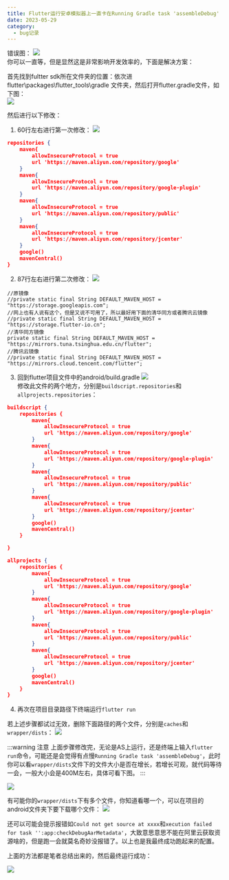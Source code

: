 ```yaml
---
title: Flutter运行安卓模拟器上一直卡在Running Gradle task 'assembleDebug'
date: 2023-05-29
category:
  - bug记录
---
```


<!-- more -->

错误图：
![](./images/flutter-assembleDebug.png)  
你可以一直等，但是显然这是非常影响开发效率的，下面是解决方案：

首先找到fultter sdk所在文件夹的位置：依次进flutter\packages\flutter_tools\gradle  文件夹，然后打开flutter.gradle文件，如下图：  
![](./images/flutter-path.png)    

然后进行以下修改：
1. 60行左右进行第一次修改：
![](./images/flutter-pathfile-setting2.png) 
```json
repositories {
    maven{
        allowInsecureProtocol = true
        url 'https://maven.aliyun.com/repository/google' 
    }
    maven{
        allowInsecureProtocol = true
        url 'https://maven.aliyun.com/repository/google-plugin' 
    }
    maven{
        allowInsecureProtocol = true
        url 'https://maven.aliyun.com/repository/public' 
    }
    maven{
        allowInsecureProtocol = true
        url 'https://maven.aliyun.com/repository/jcenter'
    }
    google()
    mavenCentral()
}
```
2. 87行左右进行第二次修改：
![](./images/flutter-pathfile-setting1.png) 
```text
//原镜像
//private static final String DEFAULT_MAVEN_HOST = "https://storage.googleapis.com";
//网上也有人说有这个，但是又说不可用了，所以最好用下面的清华同方或者腾讯云镜像
//private static final String DEFAULT_MAVEN_HOST = "https://storage.flutter-io.cn";
//清华同方镜像
private static final String DEFAULT_MAVEN_HOST = "https://mirrors.tuna.tsinghua.edu.cn/flutter";
//腾讯云镜像
//private static final String DEFAULT_MAVEN_HOST = "https://mirrors.cloud.tencent.com/flutter";
```




3. 回到flutter项目文件中的android/build.gradle
![](./images/flutter-run-android.png)  
修改此文件的两个地方，分别是`buildscript.repositories`和`allprojects.repositories`：
```json
buildscript {
    repositories {
        maven{
            allowInsecureProtocol = true
            url 'https://maven.aliyun.com/repository/google'
        }
        maven{
            allowInsecureProtocol = true
            url 'https://maven.aliyun.com/repository/google-plugin'
        }
        maven{
            allowInsecureProtocol = true
            url 'https://maven.aliyun.com/repository/public'
        }
        maven{
            allowInsecureProtocol = true
            url 'https://maven.aliyun.com/repository/jcenter'
        }
        google()
        mavenCentral()
    }

}

allprojects {
    repositories {
        maven{
            allowInsecureProtocol = true
            url 'https://maven.aliyun.com/repository/google'
        }
        maven{
            allowInsecureProtocol = true
            url 'https://maven.aliyun.com/repository/google-plugin'
        }
        maven{
            allowInsecureProtocol = true
            url 'https://maven.aliyun.com/repository/public'
        }
        maven{
            allowInsecureProtocol = true
            url 'https://maven.aliyun.com/repository/jcenter'
        }
        google()
        mavenCentral()
    }
}
```

4. 再次在项目目录路径下终端运行`flutter run`


若上述步骤都试过无效，删除下面路径的两个文件，分别是`caches`和`wrapper/dists`：
![](./images/gradle-path.png)

:::warning 注意
上面步骤修改完，无论是AS上运行，还是终端上输入`flutter run`命令，可能还是会觉得有点慢`Running Gradle task 'assembleDebug'`，此时你可以看`wrapper/dists`文件下的文件大小是否在增长，若增长可观，就代码等待一会，一般大小会是400M左右，具体可看下图。
:::

![](./images/gradle-file-size.png) 


有可能你的`wrapper/dists`下有多个文件，你知道看哪一个，可以在项目的android文件夹下要下载哪个文件：
![](./images/gradle-version.png) 

还可以可能会提示报错如`Could not get source at xxxx`和`xecution failed for task '':app:checkDebugAarMetadata'`，大致意思意思不能在阿里云获取资源啥的，但是跑一会就莫名奇妙没报错了。以上也是我最终成功跑起来的配置。

上面的方法都是笔者总结出来的，然后最终运行成功：

![](./images/flutter-run-android.png) 